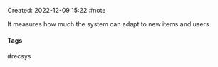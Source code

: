 Created: 2022-12-09 15:22
#note

It measures how much the system can adapt to new items and users.

#### Tags
#recsys 